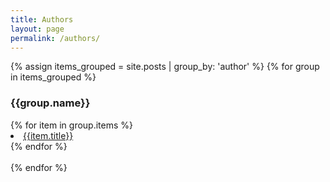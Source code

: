 ```yaml
---
title: Authors
layout: page
permalink: /authors/
---
```


<div>
{% assign items_grouped = site.posts | group_by: 'author' %}
{% for group in items_grouped %}
<h3>{{group.name}}</h3>
{% for item in group.items %}
<li><a href="{{item.url}}">{{item.title}}</a></li>
{% endfor %}
<br>
<br>
{% endfor %}
</div>
